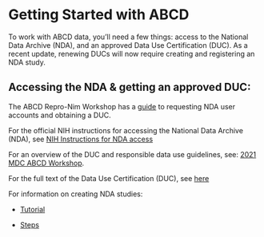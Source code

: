# Getting Started with ABCD

To work with ABCD data, you’ll need a few things: access to the National Data Archive (NDA), and an approved Data Use Certification (DUC). As a recent update, renewing DUCs will now require creating and registering an NDA study.

## Accessing the NDA & getting an approved DUC:
The ABCD Repro-Nim Workshop has a [guide](https://docs.google.com/document/d/18hsT2x15bypuXFcfMQb9Ck_YEB7VvY2j4w5hwbV78A4/edit) to requesting NDA user accounts and obtaining a DUC.  

For the official NIH instructions for accessing the National Data Archive (NDA), see [NIH Instructions for NDA access](https://nda.nih.gov/about/creating-an-nda-account)

For an overview of the DUC and responsible data use guidelines, see: [2021 MDC ABCD Workshop](https://abcdworkshop.github.io/slides/ResponsibleABCD.pdf). 

For the full text of the Data Use Certification (DUC), see [here](https://s3.amazonaws.com/nda.nih.gov/Documents/NDA+Data+Access+Request+DUC+FINAL.pdf)

For information on creating NDA studies:

- [Tutorial](https://nda.nih.gov/training/module?trainingModuleId=training.study&slideId=slide.study.intro)

- [Steps](https://nda.nih.gov/get/manuscript-preparation.html)
